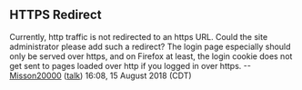 ## HTTPS Redirect

Currently, http traffic is not redirected to an https URL. Could the
site administrator please add such a redirect? The login page especially
should only be served over https, and on Firefox at least, the login
cookie does not get sent to pages loaded over http if you logged in over
https. --[Misson20000](User:Misson20000 "wikilink")
([talk](User%20talk:Misson20000.md "wikilink")) 16:08, 15 August 2018
(CDT)
